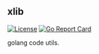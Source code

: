 ## xlib
[![License](https://img.shields.io/badge/License-Apache%202.0-blue.svg)](https://github.com/liipx/xlib/blob/master/LICENSE)
[![Go Report Card](https://goreportcard.com/badge/github.com/liipx/xlib)](https://goreportcard.com/report/github.com/liipx/xlib)

golang code utils.